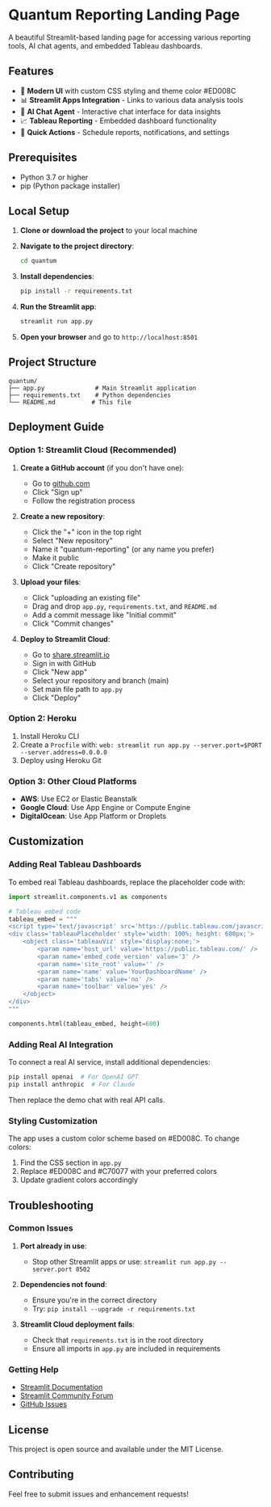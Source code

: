 # Quantum Reporting Landing Page

A beautiful Streamlit-based landing page for accessing various reporting tools, AI chat agents, and embedded Tableau dashboards.

## Features

- 🎨 **Modern UI** with custom CSS styling and theme color #ED008C
- 📊 **Streamlit Apps Integration** - Links to various data analysis tools
- 🤖 **AI Chat Agent** - Interactive chat interface for data insights
- 📈 **Tableau Reporting** - Embedded dashboard functionality
- 🚀 **Quick Actions** - Schedule reports, notifications, and settings

## Prerequisites

- Python 3.7 or higher
- pip (Python package installer)

## Local Setup

1. **Clone or download the project** to your local machine

2. **Navigate to the project directory**:
   ```bash
   cd quantum
   ```

3. **Install dependencies**:
   ```bash
   pip install -r requirements.txt
   ```

4. **Run the Streamlit app**:
   ```bash
   streamlit run app.py
   ```

5. **Open your browser** and go to `http://localhost:8501`

## Project Structure

```
quantum/
├── app.py              # Main Streamlit application
├── requirements.txt    # Python dependencies
└── README.md          # This file
```

## Deployment Guide

### Option 1: Streamlit Cloud (Recommended)

1. **Create a GitHub account** (if you don't have one):
   - Go to [github.com](https://github.com)
   - Click "Sign up"
   - Follow the registration process

2. **Create a new repository**:
   - Click the "+" icon in the top right
   - Select "New repository"
   - Name it "quantum-reporting" (or any name you prefer)
   - Make it public
   - Click "Create repository"

3. **Upload your files**:
   - Click "uploading an existing file"
   - Drag and drop `app.py`, `requirements.txt`, and `README.md`
   - Add a commit message like "Initial commit"
   - Click "Commit changes"

4. **Deploy to Streamlit Cloud**:
   - Go to [share.streamlit.io](https://share.streamlit.io)
   - Sign in with GitHub
   - Click "New app"
   - Select your repository and branch (main)
   - Set main file path to `app.py`
   - Click "Deploy"

### Option 2: Heroku

1. Install Heroku CLI
2. Create a `Procfile` with: `web: streamlit run app.py --server.port=$PORT --server.address=0.0.0.0`
3. Deploy using Heroku Git

### Option 3: Other Cloud Platforms

- **AWS**: Use EC2 or Elastic Beanstalk
- **Google Cloud**: Use App Engine or Compute Engine
- **DigitalOcean**: Use App Platform or Droplets

## Customization

### Adding Real Tableau Dashboards

To embed real Tableau dashboards, replace the placeholder code with:

```python
import streamlit.components.v1 as components

# Tableau embed code
tableau_embed = """
<script type='text/javascript' src='https://public.tableau.com/javascripts/api/viz_v1.js'></script>
<div class='tableauPlaceholder' style='width: 100%; height: 600px;'>
    <object class='tableauViz' style='display:none;'>
        <param name='host_url' value='https://public.tableau.com/' />
        <param name='embed_code_version' value='3' />
        <param name='site_root' value='' />
        <param name='name' value='YourDashboardName' />
        <param name='tabs' value='no' />
        <param name='toolbar' value='yes' />
    </object>
</div>
"""

components.html(tableau_embed, height=600)
```

### Adding Real AI Integration

To connect a real AI service, install additional dependencies:

```bash
pip install openai  # For OpenAI GPT
pip install anthropic  # For Claude
```

Then replace the demo chat with real API calls.

### Styling Customization

The app uses a custom color scheme based on #ED008C. To change colors:

1. Find the CSS section in `app.py`
2. Replace #ED008C and #C70077 with your preferred colors
3. Update gradient colors accordingly

## Troubleshooting

### Common Issues

1. **Port already in use**: 
   - Stop other Streamlit apps or use: `streamlit run app.py --server.port 8502`

2. **Dependencies not found**:
   - Ensure you're in the correct directory
   - Try: `pip install --upgrade -r requirements.txt`

3. **Streamlit Cloud deployment fails**:
   - Check that `requirements.txt` is in the root directory
   - Ensure all imports in `app.py` are included in requirements

### Getting Help

- [Streamlit Documentation](https://docs.streamlit.io)
- [Streamlit Community Forum](https://discuss.streamlit.io)
- [GitHub Issues](https://github.com/streamlit/streamlit/issues)

## License

This project is open source and available under the MIT License.

## Contributing

Feel free to submit issues and enhancement requests!

